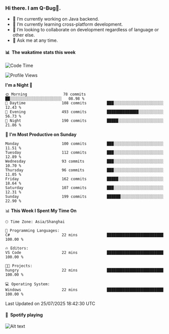 ### Hi there. I am Q-Bug🐞.

- 🔭 I’m currently working on Java backend.
- 🌱 I’m currently learning cross-platform development.
- 👯 I’m looking to collaborate on development regardless of language or other else.
- 💬 Ask me at any time.

#### 📊 &nbsp;**The wakatime stats this week**  
<!--START_SECTION:waka-->
![Code Time](http://img.shields.io/badge/Code%20Time-331%20hrs%2035%20mins-blue)

![Profile Views](http://img.shields.io/badge/Profile%20Views-0-blue)

**I'm a Night 🦉** 

```text
🌞 Morning                78 commits          ██░░░░░░░░░░░░░░░░░░░░░░░   08.98 % 
🌆 Daytime                108 commits         ███░░░░░░░░░░░░░░░░░░░░░░   12.43 % 
🌃 Evening                493 commits         ██████████████░░░░░░░░░░░   56.73 % 
🌙 Night                  190 commits         █████░░░░░░░░░░░░░░░░░░░░   21.86 % 
```
📅 **I'm Most Productive on Sunday** 

```text
Monday                   100 commits         ███░░░░░░░░░░░░░░░░░░░░░░   11.51 % 
Tuesday                  112 commits         ███░░░░░░░░░░░░░░░░░░░░░░   12.89 % 
Wednesday                93 commits          ███░░░░░░░░░░░░░░░░░░░░░░   10.70 % 
Thursday                 96 commits          ███░░░░░░░░░░░░░░░░░░░░░░   11.05 % 
Friday                   162 commits         █████░░░░░░░░░░░░░░░░░░░░   18.64 % 
Saturday                 107 commits         ███░░░░░░░░░░░░░░░░░░░░░░   12.31 % 
Sunday                   199 commits         ██████░░░░░░░░░░░░░░░░░░░   22.90 % 
```


📊 **This Week I Spent My Time On** 

```text
🕑︎ Time Zone: Asia/Shanghai

💬 Programming Languages: 
C#                       22 mins             █████████████████████████   100.00 % 

🔥 Editors: 
VS Code                  22 mins             █████████████████████████   100.00 % 

🐱‍💻 Projects: 
hungry                   22 mins             █████████████████████████   100.00 % 

💻 Operating System: 
Windows                  22 mins             █████████████████████████   100.00 % 
```


 Last Updated on 25/07/2025 18:42:30 UTC
<!--END_SECTION:waka-->

#### 🎵 &nbsp;**Spotify playing**  
![Alt text](https://spotify-recently-played-readme.vercel.app/api?user=e5y1o4x7kdt9kf2blu4wvmb4s&unique={true|1|on|yes})
